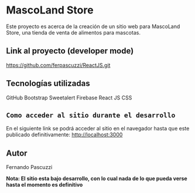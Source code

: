 # MascoLand Store
Este proyecto es acerca de la creación de un sitio web para MascoLand Store, una tienda de venta de alimentos para mascotas.

## Link al proyecto (developer mode)
https://github.com/ferpascuzzi/ReactJS.git

## Tecnologías utilizadas
GitHub
Bootstrap
Sweetalert
Firebase
React JS
CSS

## `Como acceder al sitio durante el desarrollo`

En el siguiente link se podrá acceder al sitio en el navegador hasta que este publicado definitivamente: [http://localhost:3000](http://localhost:3000)

## Autor
Fernando Pascuzzi

**Nota: El sitio esta bajo desarrollo, con lo cual nada de lo que pueda verse hasta el momento es definitivo**

